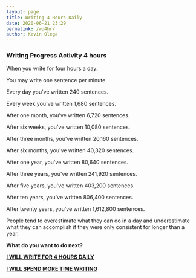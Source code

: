 ```yaml
--- 
layout: page
title: Writing 4 Hours Daily
date: 2020-06-21 23:29
permalink: /wp4hr/ 
author: Kevin Olega 
--- 
```

### Writing Progress Activity 4 hours

When you write for four hours a day:

You may write one sentence per minute.

Every day you've written 240 sentences.

Every week you've written 1,680 sentences.

After one month, you've written 6,720 sentences.

After six weeks, you've written 10,080 sentences.

After three months, you've written 20,160 sentences.

After six months, you've written 40,320 sentences.

After one year, you've written 80,640 sentences.

After three years, you've written 241,920 sentences.

After five years, you've written 403,200 sentences.

After ten years, you've written 806,400 sentences.

After twenty years, you've written 1,612,800 sentences.

People tend to overestimate what they can do in a day and underestimate what they can accomplish if they were only consistent for longer than a year.

**What do you want to do next?**

**[I WILL WRITE FOR 4 HOURS DAILY](https://callcentertrainingtips.com/wphc/)**

**[I WILL SPEND MORE TIME WRITING](https://callcentertrainingtips.com/wph/)**